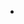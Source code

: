 <!-- START doctoc generated TOC please keep comment here to allow auto update -->
<!-- DON'T EDIT THIS SECTION, INSTEAD RE-RUN doctoc TO UPDATE -->


- [](#)

<!-- END doctoc generated TOC please keep comment here to allow auto update -->

# 